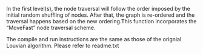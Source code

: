 In the first level(s), the node traversal will follow the order imposed by the initial random shuffling of nodes. 
After that, the graph is re-ordered and the traversal happens based on the new ordering.This function incorporates the “MoveFast” node traversal scheme. 

The compile and run instructions are the same as those of the orignial Louvian algorithm. Please refer to readme.txt

